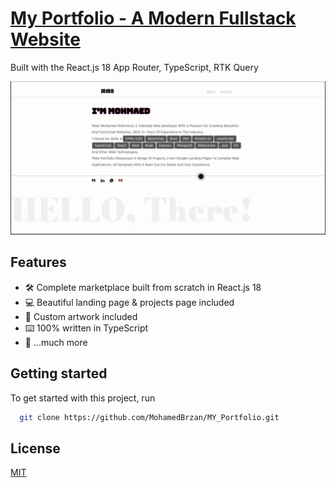 # [My Portfolio - A Modern Fullstack Website](<[readme.com](https://portfolio-becv.onrender.com/)>)

Built with the React.js 18 App Router, TypeScript, RTK Query

![Project Image](https://github.com/MohamedBrzan/MY_Portfolio/blob/Master/public/portfolio.png)

## Features

- 🛠️ Complete marketplace built from scratch in React.js 18
- 💻 Beautiful landing page & projects page included
- 🎨 Custom artwork included
- ⌨️ 100% written in TypeScript
- 🎁 ...much more

## Getting started

To get started with this project, run

```bash
  git clone https://github.com/MohamedBrzan/MY_Portfolio.git
```

## License

[MIT](https://choosealicense.com/licenses/mit/)
